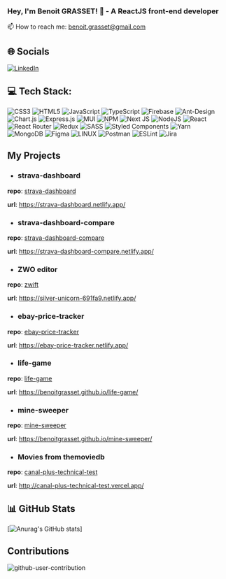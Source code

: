 ### Hey, I'm Benoit GRASSET! 👋 - A ReactJS front-end developer

📫 How to reach me: benoit.grasset@gmail.com

## 🌐 Socials
[![LinkedIn](https://img.shields.io/badge/LinkedIn-%230077B5.svg?logo=linkedin&logoColor=white)](https://linkedin.com/in/benoit-grasset-330304103) 

## 💻 Tech Stack:
![CSS3](https://img.shields.io/badge/css3-%231572B6.svg?style=for-the-badge&logo=css3&logoColor=white) ![HTML5](https://img.shields.io/badge/html5-%23E34F26.svg?style=for-the-badge&logo=html5&logoColor=white) ![JavaScript](https://img.shields.io/badge/javascript-%23323330.svg?style=for-the-badge&logo=javascript&logoColor=%23F7DF1E) ![TypeScript](https://img.shields.io/badge/typescript-%23007ACC.svg?style=for-the-badge&logo=typescript&logoColor=white) ![Firebase](https://img.shields.io/badge/firebase-%23039BE5.svg?style=for-the-badge&logo=firebase) ![Ant-Design](https://img.shields.io/badge/-AntDesign-%230170FE?style=for-the-badge&logo=ant-design&logoColor=white) ![Chart.js](https://img.shields.io/badge/chart.js-F5788D.svg?style=for-the-badge&logo=chart.js&logoColor=white) ![Express.js](https://img.shields.io/badge/express.js-%23404d59.svg?style=for-the-badge&logo=express&logoColor=%2361DAFB) ![MUI](https://img.shields.io/badge/MUI-%230081CB.svg?style=for-the-badge&logo=material-ui&logoColor=white) ![NPM](https://img.shields.io/badge/NPM-%23000000.svg?style=for-the-badge&logo=npm&logoColor=white) ![Next JS](https://img.shields.io/badge/Next-black?style=for-the-badge&logo=next.js&logoColor=white) ![NodeJS](https://img.shields.io/badge/node.js-6DA55F?style=for-the-badge&logo=node.js&logoColor=white) ![React](https://img.shields.io/badge/react-%2320232a.svg?style=for-the-badge&logo=react&logoColor=%2361DAFB) ![React Router](https://img.shields.io/badge/React_Router-CA4245?style=for-the-badge&logo=react-router&logoColor=white) ![Redux](https://img.shields.io/badge/redux-%23593d88.svg?style=for-the-badge&logo=redux&logoColor=white) ![SASS](https://img.shields.io/badge/SASS-hotpink.svg?style=for-the-badge&logo=SASS&logoColor=white) ![Styled Components](https://img.shields.io/badge/styled--components-DB7093?style=for-the-badge&logo=styled-components&logoColor=white) ![Yarn](https://img.shields.io/badge/yarn-%232C8EBB.svg?style=for-the-badge&logo=yarn&logoColor=white) ![MongoDB](https://img.shields.io/badge/MongoDB-%234ea94b.svg?style=for-the-badge&logo=mongodb&logoColor=white) 	![Figma](https://img.shields.io/badge/figma-%23F24E1E.svg?style=for-the-badge&logo=figma&logoColor=white) ![LINUX](https://img.shields.io/badge/Linux-FCC624?style=for-the-badge&logo=linux&logoColor=black) ![Postman](https://img.shields.io/badge/Postman-FF6C37?style=for-the-badge&logo=postman&logoColor=white) ![ESLint](https://img.shields.io/badge/ESLint-4B3263?style=for-the-badge&logo=eslint&logoColor=white) ![Jira](https://img.shields.io/badge/jira-%230A0FFF.svg?style=for-the-badge&logo=jira&logoColor=white)

## My Projects

- ### strava-dashboard

**repo**: [strava-dashboard](https://github.com/benoitgrasset/strava-dashboard)

**url**: https://strava-dashboard.netlify.app/

- ### strava-dashboard-compare

**repo**: [strava-dashboard-compare](https://github.com/benoitgrasset/strava-dashboard-compare)

**url**: https://strava-dashboard-compare.netlify.app/

- ### ZWO editor

**repo**: [zwift](https://github.com/benoitgrasset/zwift)

**url**: https://silver-unicorn-691fa9.netlify.app/

- ### ebay-price-tracker

**repo**: [ebay-price-tracker](https://github.com/benoitgrasset/ebay-price-tracker)

**url**: https://ebay-price-tracker.netlify.app/

- ### life-game

**repo**: [life-game](https://github.com/benoitgrasset/life-game)

**url**: https://benoitgrasset.github.io/life-game/

- ### mine-sweeper

**repo**: [mine-sweeper](https://github.com/benoitgrasset/mine-sweeper)

**url**: https://benoitgrasset.github.io/mine-sweeper/

- ### Movies from themoviedb

**repo**: [canal-plus-technical-test](https://github.com/benoitgrasset/canal-plus-technical-test)

**url**: http://canal-plus-technical-test.vercel.app/


## 📊 GitHub Stats

[![Anurag's GitHub stats](https://github-readme-stats.vercel.app/api?username=benoitgrasset)]

## Contributions

![github-user-contribution](https://github.com/benoitgrasset/benoitgrasset/assets/32497923/23ebd0a6-8e02-4f8a-bb13-e03c066e46ce)
